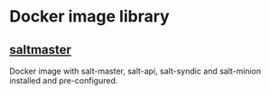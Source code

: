 # Docker image library

## [saltmaster](salt/master)
Docker image with salt-master, salt-api, salt-syndic and salt-minion installed and pre-configured.
